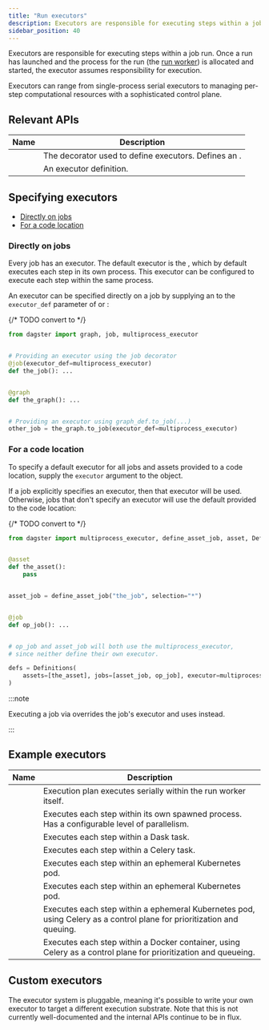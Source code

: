 ```yaml
---
title: "Run executors"
description: Executors are responsible for executing steps within a job run.
sidebar_position: 40
---
```


Executors are responsible for executing steps within a job run. Once a run has launched and the process for the run (the [run worker](/guides/deploy/oss-deployment-architecture#job-execution-flow)) is allocated and started, the executor assumes responsibility for execution.

Executors can range from single-process serial executors to managing per-step computational resources with a sophisticated control plane.

## Relevant APIs

| Name                                     | Description                                                                                  |
| ---------------------------------------- | -------------------------------------------------------------------------------------------- |
| <PyObject section="internals" module="dagster" object="executor" decorator /> | The decorator used to define executors. Defines an <PyObject section="internals" module="dagster" object="ExecutorDefinition" />. |
| <PyObject section="internals" module="dagster" object="ExecutorDefinition" /> | An executor definition.                                                                      |

## Specifying executors

- [Directly on jobs](#directly-on-jobs)
- [For a code location](#for-a-code-location)

### Directly on jobs

Every job has an executor. The default executor is the <PyObject section="execution" module="dagster" object="multi_or_in_process_executor" />, which by default executes each step in its own process. This executor can be configured to execute each step within the same process.

An executor can be specified directly on a job by supplying an <PyObject section="internals" module="dagster" object="ExecutorDefinition" /> to the `executor_def` parameter of <PyObject section="jobs" module="dagster" object="job" decorator /> or <PyObject section="graphs" module="dagster" object="GraphDefinition" method="to_job" />:

{/* TODO convert to <CodeExample> */}
```python file=/deploying/executors/executors.py startafter=start_executor_on_job endbefore=end_executor_on_job
from dagster import graph, job, multiprocess_executor


# Providing an executor using the job decorator
@job(executor_def=multiprocess_executor)
def the_job(): ...


@graph
def the_graph(): ...


# Providing an executor using graph_def.to_job(...)
other_job = the_graph.to_job(executor_def=multiprocess_executor)
```

### For a code location

To specify a default executor for all jobs and assets provided to a code location, supply the `executor` argument to the <PyObject section="definitions" module="dagster" object="Definitions" /> object.

If a job explicitly specifies an executor, then that executor will be used. Otherwise, jobs that don't specify an executor will use the default provided to the code location:

{/* TODO convert to <CodeExample> */}
```python file=/deploying/executors/executors.py startafter=start_executor_on_repo endbefore=end_executor_on_repo
from dagster import multiprocess_executor, define_asset_job, asset, Definitions


@asset
def the_asset():
    pass


asset_job = define_asset_job("the_job", selection="*")


@job
def op_job(): ...


# op_job and asset_job will both use the multiprocess_executor,
# since neither define their own executor.

defs = Definitions(
    assets=[the_asset], jobs=[asset_job, op_job], executor=multiprocess_executor
)
```

:::note

Executing a job via <PyObject section="jobs" module="dagster" object="JobDefinition" method="execute_in_process" /> overrides the job's executor and uses <PyObject section="execution" module="dagster" object="in_process_executor" /> instead.

:::

## Example executors

| Name | Description |
|------|-------------|
| <PyObject section="execution" module="dagster" object="in_process_executor" /> | Execution plan executes serially within the run worker itself. |
| <PyObject section="execution" module="dagster" object="multiprocess_executor" /> | Executes each step within its own spawned process. Has a configurable level of parallelism. |
| <PyObject section="libraries" module="dagster_dask" object="dask_executor" /> | Executes each step within a Dask task. |
| <PyObject section="libraries" module="dagster_celery" object="celery_executor" /> | Executes each step within a Celery task. |
| <PyObject section="libraries" module="dagster_docker" object="docker_executor" /> | Executes each step within an ephemeral Kubernetes pod. |
| <PyObject section="libraries" module="dagster_k8s" object="k8s_job_executor" /> | Executes each step within an ephemeral Kubernetes pod. |
| <PyObject section="libraries" module="dagster_celery_k8s" object="celery_k8s_job_executor" /> | Executes each step within a ephemeral Kubernetes pod, using Celery as a control plane for prioritization and queuing. |
| <PyObject section="libraries" module="dagster_celery_docker" object="celery_docker_executor" /> | Executes each step within a Docker container, using Celery as a control plane for prioritization and queueing. |

## Custom executors

The executor system is pluggable, meaning it's possible to write your own executor to target a different execution substrate. Note that this is not currently well-documented and the internal APIs continue to be in flux.
